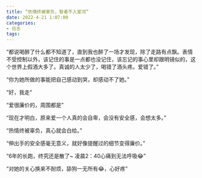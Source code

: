 ```yaml
---
title: “热情终被辜负，智者不入爱河”
date: 2022-4-21 1:07:00
categories:
- 日志
tags:
---
```


“都说喝醉了什么都不知道了，直到我也醉了一场才发现，除了走路有点飘。表情不受控制以外，该记住的事是一点都也没记住，该忘记的事心里却跟明镜似的，这个世界上假酒大多了。真诚的人太少了，喝错了酒头疼。爱错了。”

“你为她所做的事能把自己感动到哭，却感动不了她。”

“好，我走”

“爱很廉价的，周围都是”

“现在才明白，原来爱一个人真的会自卑，会没有安全感，会想太多。”

“热情终被辜负，真心就会白给。”

“伸出手的安全感毫无意义，就好像提醒过的细节变得廉价。”

“6年的长跑，终究还是散了~ 凌晨2：40心痛到无法呼吸😂”

“对她的关心换来不耐烦，舔狗一无所有😂，心好疼”
